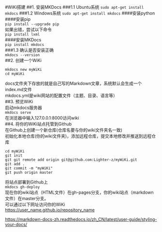 #WiKi搭建
##1. 安装MKDocs
###1.1 Ubuntu系统
`sudo apt-get install mkdocs`
###1.2 Windows系统
`sudo apt-get install mkdocs`
####安装python
####安装pip  
`pip install --upgrade pip`  
如果出错，尝试以下命令  
`pip install lxml`  
####安装MKDocs  
`pip install mkdocs`  
###1.3 确认是否安装正确  
`mkdocs --version`  
##2. 创建一个WiKi  
```
mkdocs new myWiKi
cd myWiKi
```
docs文件夹下存放的就是自己写的Markdown文章，系统默认会生成一个index.md文件  
mkdocs.yml是wiki网站的配置文件（主题、目录、语言等）  
##3. 预览WiKi  
启动mkdocs服务器  
`mkdocs serve`  
在浏览器中输入127.0.0.1:8000访问wiki  
##4. 将你的WiKi站点托管到Github  
在Github上创建一个新仓库(仓库名要与你的wiki文件夹名一致)  
初始化本地仓库(你的wiki文件夹)，添加远程仓库，提交本地修改并推送到远程仓库  
```
cd myWiKi
git init
git git remote add origin git@github.com:Lighter-z/myWiKi.git
git add .
git commit -m "myWiKi"
git push origin master
```
将站点部署到Github上  
`mkdocs gh-deploy`  
现在你的wiki站点（HTML文件）在gh-pages分支，你的wiki站点（markdown文件）在master分支。  
可以通过以下网址访问你的WiKi  
https://user_name.github.io/repository_name  



<https://markdown-docs-zh.readthedocs.io/zh_CN/latest/user-guide/styling-your-docs/>



